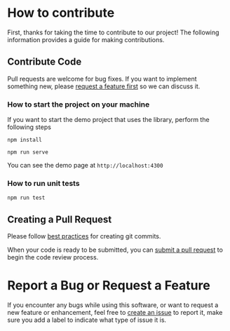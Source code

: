 # How to contribute
First, thanks for taking the time to contribute to our project! The following information provides a guide for making contributions.

## Contribute Code
Pull requests are welcome for bug fixes. If you want to implement something new, please [request a feature first](#report-a-bug-or-request-a-feature) so we can discuss it.

### How to start the project on your machine
If you want to start the demo project that uses the library, perform the following steps

```npm install```

```npm run serve```

You can see the demo page at `http://localhost:4300`

### How to run unit tests
```npm run test```

## Creating a Pull Request
Please follow [best practices](https://github.com/trein/dev-best-practices/wiki/Git-Commit-Best-Practices) for creating git commits.

When your code is ready to be submitted, you can [submit a pull request](https://help.github.com/articles/creating-a-pull-request/) to begin the code review process.

# Report a Bug or Request a Feature

If you encounter any bugs while using this software, or want to request a new feature or enhancement, feel free to [create an issue](https://help.github.com/articles/creating-an-issue/) to report it, make sure you add a label to indicate what type of issue it is.

